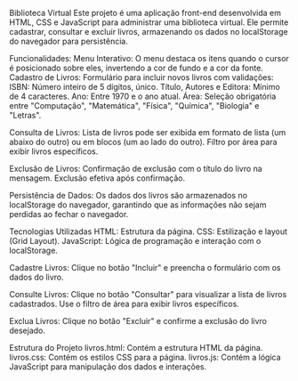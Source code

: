 Biblioteca Virtual
Este projeto é uma aplicação front-end desenvolvida em HTML, CSS e JavaScript para administrar uma biblioteca virtual. Ele permite cadastrar, consultar e excluir livros, armazenando os dados no localStorage do navegador para persistência.

Funcionalidades:
Menu Interativo: O menu destaca os itens quando o cursor é posicionado sobre eles, invertendo a cor de fundo e a cor da fonte.
Cadastro de Livros: Formulário para incluir novos livros com validações:
ISBN: Número inteiro de 5 dígitos, único.
Título, Autores e Editora: Mínimo de 4 caracteres.
Ano: Entre 1970 e o ano atual.
Área: Seleção obrigatória entre "Computação", "Matemática", "Física", "Química", "Biologia" e "Letras".

Consulta de Livros:
Lista de livros pode ser exibida em formato de lista (um abaixo do outro) ou em blocos (um ao lado do outro).
Filtro por área para exibir livros específicos.

Exclusão de Livros:
Confirmação de exclusão com o título do livro na mensagem.
Exclusão efetiva após confirmação.

Persistência de Dados:
Os dados dos livros são armazenados no localStorage do navegador, garantindo que as informações não sejam perdidas ao fechar o navegador.

Tecnologias Utilizadas
HTML: Estrutura da página.
CSS: Estilização e layout (Grid Layout).
JavaScript: Lógica de programação e interação com o localStorage.

Cadastre Livros:
Clique no botão "Incluir" e preencha o formulário com os dados do livro.

Consulte Livros:
Clique no botão "Consultar" para visualizar a lista de livros cadastrados.
Use o filtro de área para exibir livros específicos.

Exclua Livros:
Clique no botão "Excluir" e confirme a exclusão do livro desejado.

Estrutura do Projeto
livros.html: Contém a estrutura HTML da página.
livros.css: Contém os estilos CSS para a página.
livros.js: Contém a lógica JavaScript para manipulação dos dados e interações.
